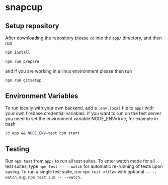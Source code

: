 # snapcup

## Setup repository

After downloading the repository please `cd` into the `app/` directory, and then run

```bash
npm install
```

```bash
npm run prepare
```

and if you are working in a linux environment please then run

```bash
npm run gitsetup
```

## Environment Variables

To run locally with your own backend, add a `.env.local` file to `app/` with your own firebase credential variables.
If you want to run on the test server you need to set the environment variable NODE_ENV=true, for example in bash

```bash
cd app && NODE_ENV=test npm start
```

## Testing

Run `npm test` from `app/` to run all test suites. To enter watch mode for all test suites, type `npm test -- --watch` for automatic re-running of tests upon saving.
To run a single test suite, run `npm test <file>` with optional `-- --watch`, e.g. `npm test sum -- --watch`.
